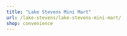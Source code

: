 ```yaml
---
title: "Lake Stevens Mini Mart"
url: /lake-stevens/lake-stevens-mini-mart/
shop: convenience
---
```

